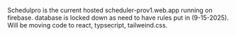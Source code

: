 Schedulpro is the current hosted scheduler-prov1.web.app running on firebase. 
database is locked down as need to have rules put in (9-15-2025). 
Will be moving code to react, typsecript, tailweind.css. 
